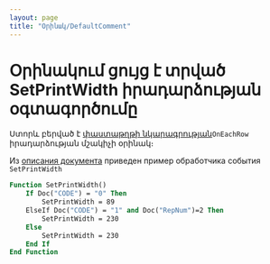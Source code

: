 ```yaml
---
layout: page
title: "Օրինակ/DefaultComment"
---
```


# Օրինակում ցույց է տրված SetPrintWidth իրադարձության  օգտագործումը



Ստորև բերված է [փաստաթղթի նկարագրության](../Defs/Data.html)`OnEachRow` իրադարձության մշակիչի օրինակ։

Из [описания документа](../Defs/doc.html) приведен пример обработчика события `SetPrintWidth`

``` vb
Function SetPrintWidth()
    If Doc("CODE") = "0" Then 
        SetPrintWidth = 89
    ElseIf Doc("CODE") = "1" and Doc("RepNum")=2 Then
        SetPrintWidth = 230
    Else
        SetPrintWidth = 230
    End If
End Function
```